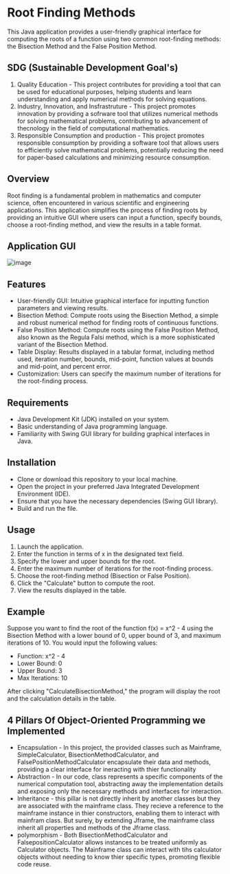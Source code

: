 # Root Finding Methods
This Java application provides a user-friendly graphical interface for computing the roots of a function using two common root-finding methods: the Bisection Method and the False Position Method.

## SDG (Sustainable Development Goal's)
1. Quality Education - This project contributes for providing a tool that can be used for educational purposes, helping students and learn understanding and apply numerical methods for solving equations.
2. Industry, Innovation, and Insfrastruture - This project promotes innovation by providing a sofrware tool that utilizes numerical methods for solving mathematical problems, contributing to advancement of thecnology in the field of computational mathematics.
3. Responsible Consumption and production - This project promotes responsible consumption by providing a software tool that allows users to efficiently solve mathematical problems, potentially reducing the need for paper-based calculations and minimizing resource consumption.

## Overview
Root finding is a fundamental problem in mathematics and computer science, often encountered in various scientific and engineering applications. This application simplifies the process of finding roots by providing an intuitive GUI where users can input a function, specify bounds, choose a root-finding method, and view the results in a table format.
## Application GUI
![image](https://github.com/Jobert8/2jointsProject/assets/169036882/d05191af-7299-4767-8e86-06545384cd54)

## Features
* User-friendly GUI: Intuitive graphical interface for inputting function parameters and viewing results.
* Bisection Method: Compute roots using the Bisection Method, a simple and robust numerical method for finding roots of continuous functions.
* False Position Method: Compute roots using the False Position Method, also known as the Regula Falsi method, which is a more sophisticated variant of the Bisection Method.
* Table Display: Results displayed in a tabular format, including method used, iteration number, bounds, mid-point, function values at bounds and mid-point, and percent error.
* Customization: Users can specify the maximum number of iterations for the root-finding process.
## Requirements
* Java Development Kit (JDK) installed on your system.
* Basic understanding of Java programming language.
* Familiarity with Swing GUI library for building graphical interfaces in Java.
## Installation
* Clone or download this repository to your local machine.
* Open the project in your preferred Java Integrated Development Environment (IDE).
* Ensure that you have the necessary dependencies (Swing GUI library).
* Build and run the file.
## Usage
1. Launch the application.
2. Enter the function in terms of x in the designated text field.
3. Specify the lower and upper bounds for the root.
4. Enter the maximum number of iterations for the root-finding process.
5. Choose the root-finding method (Bisection or False Position).
6. Click the "Calculate" button to compute the root.
7. View the results displayed in the table.
## Example
Suppose you want to find the root of the function f(x) = x^2 - 4 using the Bisection Method with a lower bound of 0, upper bound of 3, and maximum iterations of 10. You would input the following values:

* Function: x^2 - 4
* Lower Bound: 0
* Upper Bound: 3
* Max Iterations: 10

After clicking "CalculateBisectionMethod," the program will display the root and the calculation details in the table.

## 4 Pillars Of Object-Oriented Programming we Implemented
* Encapsulation - In this project, the provided classes such as Mainframe, SimpleCalculator, BisectionMethodCalculator, and FalsePositionMethodCalculator encapsulate their data and methods, providing a clear interface for ineracting with thier functionality
* Abstraction - In our code, class represents a specific components of the numerical computation tool, abstracting away the implementation details and exposing only the necessary methods and interfaces for interaction.
* Inheritance - this pillar is not directly inherit by another classes but they are associated with the mainframe class. They recieve a reference to the mainframe instance in thier constructors, enabling them to interact with mainfram class. But surely, by extending Jframe, the mainframe class inherit all properties and methods of the Jframe class.
* polymorphism - Both BisectionMethodCalculator and FalsepositionCalculator allows instances to be treated uniformly as Calculator objects. The Mainframe class can interact with  tihs calculator objects without needing to know thier specific types, promoting flexible code reuse.

